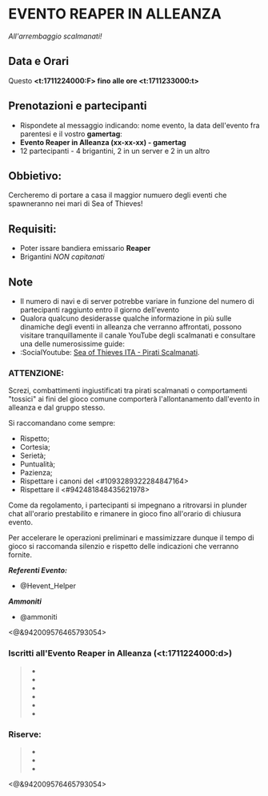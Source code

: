 # EVENTO REAPER IN ALLEANZA

*All'arrembaggio scalmanati!*

## Data e Orari
Questo **<t:1711224000:F> fino alle ore <t:1711233000:t>**

## Prenotazioni e partecipanti
- Rispondete al messaggio indicando: nome evento, la data dell'evento fra parentesi e il vostro **gamertag**:
 - __Evento Reaper in Alleanza (xx-xx-xx) - gamertag__
- 12 partecipanti - 4 brigantini, 2 in un server e 2 in un altro

## Obbietivo:
Cercheremo di portare a casa il maggior numuero degli eventi che spawneranno nei mari di Sea of Thieves!

## Requisiti:
- Poter issare bandiera emissario **Reaper**
- Brigantini *NON capitanati*

## Note
- Il numero di navi e di server potrebbe variare in funzione del numero di partecipanti raggiunto entro il giorno dell'evento
- Qualora qualcuno desiderasse qualche informazione in più sulle dinamiche degli eventi in alleanza che verranno affrontati, possono visitare tranquillamente il canale YouTube degli scalmanati e consultare una delle numerosissime guide:
 - :SocialYoutube: [Sea of Thieves ITA - Pirati Scalmanati](<https://www.youtube.com/@seaofthievesIta>).

### ATTENZIONE:
Screzi, combattimenti ingiustificati tra pirati scalmanati o comportamenti "tossici" ai fini del gioco comune comporterà l'allontanamento dall'evento in alleanza e dal gruppo stesso.

Si raccomandano come sempre:
- Rispetto;
- Cortesia;
- Serietà;
- Puntualità;
- Pazienza;
- Rispettare i canoni del <#1093289322284847164>
- Rispettare il <#942481848435621978>

Come da regolamento, i partecipanti si impegnano a ritrovarsi in plunder chat all'orario prestabilito e rimanere in gioco fino all'orario di chiusura evento.

Per accelerare le operazioni preliminari e massimizzare dunque il tempo di gioco si raccomanda silenzio e rispetto delle indicazioni che verranno fornite.

***Referenti Evento:***
- @Hevent_Helper

***Ammoniti***
- @ammoniti

<@&942009576465793054>




### Iscritti all'Evento Reaper in Alleanza (<t:1711224000:d>)
> - 
> - 
> - 
> - 
> - 
> - 

### Riserve:
> - 
> - 
> - 

<@&942009576465793054>
